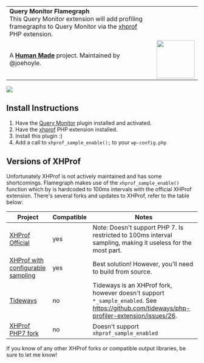 <table>
	<tr>
		<td>
			<strong>Query Monitor Flamegraph</strong><br />
			This Query Monitor extension will add profiling framegraphs to Query Monitor via the <a href="https://pecl.php.net/package/xhprof">xhprof</a> PHP extension.
		</td>
		<td>
				</td>
	</tr>
	<tr>
		<td>
			A <strong><a href="https://hmn.md/">Human Made</a></strong> project. Maintained by @joehoyle.
		</td>
		<td align="center">
			<img src="https://hmn.md/content/themes/hmnmd/assets/images/hm-logo.svg" width="100" />
		</td>
	</tr>
</table>

![](http://joehoyle-captured.s3.amazonaws.com/dH6vR5pg.png)

## Install Instructions

1. Have the [Query Monitor](https://github.com/johnbillion/query-monitor) plugin installed and activated.
1. Have the [xhprof](https://pecl.php.net/package/xhprof) PHP extension installed.
1. Install this plugin :)
1. Add a call to `xhprof_sample_enable();` to your `wp-config.php`

## Versions of XHProf

Unfortunately XHProf is not actively maintained and has some shortcomings. Flamegraph makes use of the `xhprof_sample_enable()` function which by is hardcoded to 100ms intervals with the official XHProf extension. There's several forks and updates to XHProf, refer to the table below:

|Project|Compatible|Notes|
|---|-|---|
|[XHProf Official](https://pecl.php.net/package/xhprof)|yes|Note: Doesn't support PHP 7. Is restricted to 100ms interval sampling, making it useless for the most part.|
|[XHProf with configurable sampling](https://github.com/phacility/xhprof/pull/80)|yes|Best solution! However, you'll need to build from source.|
|[Tideways](https://tideways.io/profiler/xhprof-for-php7-php5.6)|no|Tideways is an XHProf fork, however doesn't support `*_sample_enabled`. See https://github.com/tideways/php-profiler-extension/issues/26.|
|[XHProf PHP7 fork](https://github.com/RustJason/xhprof/tree/php7)|no|Doesn't support `xhprof_sample_enabled`|

If you know of any other XHProf forks or compatible output libraries, be sure to let me know!
